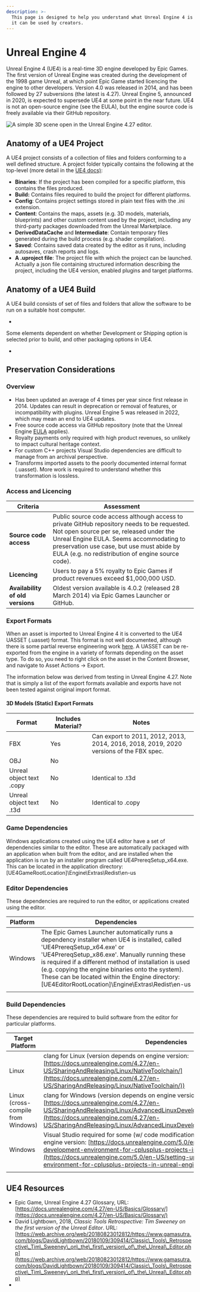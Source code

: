 ```yaml
---
description: >-
  This page is designed to help you understand what Unreal Engine 4 is and how
  it can be used by creators.
---
```


# Unreal Engine 4

Unreal Engine 4 (UE4) is a real-time 3D engine developed by Epic Games. The first version of Unreal Engine was created during the development of the 1998 game Unreal, at which point Epic Game started licencing the engine to other developers. Version 4.0 was released in 2014, and has been followed by 27 subversions (the latest is 4.27). Unreal Engine 5, announced in 2020, is expected to supersede UE4 at some point in the near future. UE4 is not an open-source engine (see the EULA), but the engine source code is freely available via their GitHub repository.&#x20;

![A simple 3D scene open in the Unreal Engine 4.27 editor.](../../.gitbook/assets/UE4\_27\_Interface.png)

## Anatomy of a UE4 Project

A UE4 project consists of a collection of files and folders conforming to a well defined structure. A project folder typically contains the following at the top-level (more detail in the [UE4 docs)](https://docs.unrealengine.com/4.27/en-US/Basics/DirectoryStructure/):&#x20;

* **Binaries**: If the project has been compiled for a specific platform, this contains the files produced.&#x20;
* **Build:** Contains files required to build the project for different platforms.&#x20;
* **Config**: Contains project settings stored in plain text files with the .ini extension.
* **Content**: Contains the maps, assets (e.g. 3D models, materials, blueprints) and other custom content used by the project, including any third-party packages downloaded from the Unreal Marketplace.&#x20;
* **DerivedDataCache** and **Intermediate**: Contain temporary files generated during the build process (e.g. shader compilation).
* **Saved**: Contains saved data created by the editor as it runs, including autosaves, crash reports and logs.
* **A .uproject file**: The project file with which the project can be launched. Actually a json file containing structured information describing the project, including the UE4 version, enabled plugins and target platforms.&#x20;

## Anatomy of a UE4 Build

A UE4 build consists of set of files and folders that allow the software to be run on a suitable host computer.&#x20;

*

Some elements dependent on whether Development or Shipping option is selected prior to build, and other packaging options in UE4.&#x20;

*

## Preservation Considerations

### Overview

* Has been updated an average of 4 times per year since first release in 2014. Updates can result in deprecation or removal of features, or incompatibility with plugins. Unreal Engine 5 was released in 2022, which may mean an end to UE4 updates.&#x20;
* Free source code access via GitHub repository (note that the Unreal Engine [EULA](https://www.unrealengine.com/en-US/eula/unreal) applies).
* Royalty payments only required with high product revenues, so unlikely to impact cultural heritage context.
* For custom C++ projects Visual Studio dependencies are difficult to manage from an archival perspective.
* Transforms imported assets to the poorly documented internal format (.uasset). More work is required to understand whether this transformation is lossless.

### Access and Licencing

| Criteria                         | Assessment                                                                                                                                                                                                                                                                             |
| -------------------------------- | -------------------------------------------------------------------------------------------------------------------------------------------------------------------------------------------------------------------------------------------------------------------------------------- |
| **Source code access**           | Public source code access although access to private GitHub repository needs to be requested. Not open source per se, released under the Unreal Engine EULA. Seems accommodating to preservation use case, but use must abide by EULA (e.g. no redistribution of engine source code).  |
| **Licencing**                    | Users to pay a 5% royalty to Epic Games if product revenues exceed $1,000,000 USD.                                                                                                                                                                                                     |
| **Availability of old versions** | Oldest version available is 4.0.2 (released 28 March 2014) via Epic Games Launcher or GitHub.                                                                                                                                                                                          |

### Export Formats

When an asset is imported to Unreal Engine 4 it is converted to the UE4 UASSET (.uasset) format. This format is not well documented, although there is some partial reverse engineering work [here](http://wiki.xentax.com/index.php/Unreal\_Engine\_4\_UASSET). A UASSET can be re-exported from the engine in a variety of formats depending on the asset type. To do so, you need to right click on the asset in the Content Browser, and navigate to Asset Actions -> Export.&#x20;

The information below was derived from testing in Unreal Engine 4.27. Note that is simply a list of the export formats available and exports have not been tested against original import format.&#x20;

#### 3D Models (Static) Export Formats

| Format                   | Includes Material? | Notes                                                                                  |
| ------------------------ | ------------------ | -------------------------------------------------------------------------------------- |
| FBX                      | Yes                | Can export to 2011, 2012, 2013, 2014, 2016, 2018, 2019, 2020 versions of the FBX spec. |
| OBJ                      | No                 |                                                                                        |
| Unreal object text .copy | No                 | Identical to .t3d                                                                      |
| Unreal object text .t3d  | No                 | Identical to .copy                                                                     |

### Game Dependencies

Windows applications created using the UE4 editor have a set of dependencies similar to the editor. These are automatically packaged with an application when built from the editor, and are installed when the application is run by an installer program called UE4PrereqSetup\_x64.exe. This can be located in the application directory: \[UE4GameRootLocation]\Engine\Extras\Redist\en-us

### Editor Dependencies

These dependencies are required to run the editor, or applications created using the editor.&#x20;

| Platform | Dependencies                                                                                                                                                                                                                                                                                                                                                                                        |
| -------- | --------------------------------------------------------------------------------------------------------------------------------------------------------------------------------------------------------------------------------------------------------------------------------------------------------------------------------------------------------------------------------------------------- |
| Windows  | The Epic Games Launcher automatically runs a dependency installer when UE4 is installed, called 'UE4PrereqSetup\_x64.exe' or 'UE4PrereqSetup\_x86.exe'. Manually running these is required if a different method of installation is used (e.g. copying the engine binaries onto the system). These can be located within the Engine directory:  \[UE4EditorRootLocation]\Engine\Extras\Redist\en-us |
|          |                                                                                                                                                                                                                                                                                                                                                                                                     |

### Build Dependencies

These dependencies are required to build software from the editor for particular platforms.&#x20;

| Target Platform                    | Dependencies                                                                                                                                                                                                                                                                                                                                                                  |
| ---------------------------------- | ----------------------------------------------------------------------------------------------------------------------------------------------------------------------------------------------------------------------------------------------------------------------------------------------------------------------------------------------------------------------------- |
| Linux                              | clang for Linux (version depends on engine version: [https://docs.unrealengine.com/4.27/en-US/SharingAndReleasing/Linux/NativeToolchain/](https://docs.unrealengine.com/4.27/en-US/SharingAndReleasing/Linux/NativeToolchain/))                                                                                                                                               |
| Linux (cross-compile from Windows) | clang for Windows (version depends on engine version: [https://docs.unrealengine.com/4.27/en-US/SharingAndReleasing/Linux/AdvancedLinuxDeveloper/LinuxCrossCompileLegacy/](https://docs.unrealengine.com/4.27/en-US/SharingAndReleasing/Linux/AdvancedLinuxDeveloper/LinuxCrossCompileLegacy/))                                                                               |
| Windows                            | Visual Studio required for some (w/ code modification?) projects (versions depends on engine version: [https://docs.unrealengine.com/5.0/en-US/setting-up-visual-studio-development-environment-for-cplusplus-projects-in-unreal-engine/](https://docs.unrealengine.com/5.0/en-US/setting-up-visual-studio-development-environment-for-cplusplus-projects-in-unreal-engine/)) |
|                                    |                                                                                                                                                                                                                                                                                                                                                                               |

## UE4 Resources

* Epic Game, Unreal Engine 4.27 Glossary, URL: [https://docs.unrealengine.com/4.27/en-US/Basics/Glossary/](https://docs.unrealengine.com/4.27/en-US/Basics/Glossary/)
* David Lightbown, 2018, _Classic Tools Retrospective: Tim Sweeney on the first version of the Unreal Editor_. URL: [https://web.archive.org/web/20180823012812/https://www.gamasutra.com/blogs/DavidLightbown/20180109/309414/Classic\_Tools\_Retrospective\_Tim\_Sweeney\_on\_the\_first\_version\_of\_the\_Unreal\_Editor.php](https://web.archive.org/web/20180823012812/https://www.gamasutra.com/blogs/DavidLightbown/20180109/309414/Classic\_Tools\_Retrospective\_Tim\_Sweeney\_on\_the\_first\_version\_of\_the\_Unreal\_Editor.php)
*

